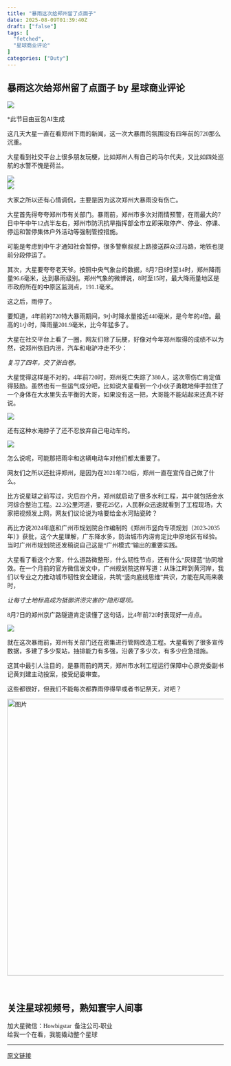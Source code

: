 ```yaml
---
title: "暴雨这次给郑州留了点面子"
date: 2025-08-09T01:39:40Z
draft: ["false"]
tags: [
  "fetched",
  "星球商业评论"
]
categories: ["Duty"]
---
```

暴雨这次给郑州留了点面子 by 星球商业评论
------
<div><section nodeleaf="" data-mpa-action-id="me2vksdy1jux"><img data-imgfileid="100011331" data-ratio="0.57734375" data-s="300,640" data-src="https://mmbiz.qpic.cn/sz_mmbiz_png/8TxMl1sic8bVupq5OlTibAvichJbj6z5WgDJU0zibSibVC79LF2n5yu3dPyHpo9iahjMz3bvjXLrrXjKiaYZlulD5CFzQ/640?wx_fmt=png&amp;from=appmsg" data-type="png" data-w="1280" type="block" src="https://mmbiz.qpic.cn/sz_mmbiz_png/8TxMl1sic8bVupq5OlTibAvichJbj6z5WgDJU0zibSibVC79LF2n5yu3dPyHpo9iahjMz3bvjXLrrXjKiaYZlulD5CFzQ/640?wx_fmt=png&amp;from=appmsg"></section><section nodeleaf="" data-mpa-action-id="me2w04c9w09"><mp-common-mpaudio name="暴雨这次给郑州留了点面子" author="星球商业评论" src="/cgi-bin/readtemplate?t=tmpl/audio_tmpl&amp;name=%E6%9A%B4%E9%9B%A8%E8%BF%99%E6%AC%A1%E7%BB%99%E9%83%91%E5%B7%9E%E7%95%99%E4%BA%86%E7%82%B9%E9%9D%A2%E5%AD%90&amp;play_length=" isaac2="0" low_size="14336" source_size="14336" high_size="14336" play_length="306000" data-trans_state="1" data-verify_state="3" duration="306" show-listen-later="1" voice_encode_fileid="MzU3MzgxMjI2Nl8yMjQ3NDk0OTg5" cover="http://mmbiz.qpic.cn/sz_mmbiz_jpg/8TxMl1sic8bXicAlHHPvyvzV0NO5dZ4hT31ooJtJa3L4ZkTazCQX8yGe7l9pSwZHiapHlpVNLed87SNSdt5Gm5wPQ/0?wx_fmt=jpeg"></mp-common-mpaudio></section><p data-pm-slice="0 0 []" data-mpa-action-id="me2vkdueu90"><span mpa-font-style="me2vkh5z5dc"><font face="宋体" data-mpa-action-id="me2vkx9r10ak" data-pm-slice="0 0 []"><span mpa-font-style="me2vkx7geyl"><span leaf=""><span textstyle="">*此节目由豆包AI生成</span></span></span><span leaf=""><br></span></font></span></p><p data-pm-slice="0 0 []" data-mpa-action-id="me2vkdueu90"><span mpa-font-style="me2vkh5z5dc"><font face="宋体"><span leaf=""><span textstyle="">这几天大星一直在看郑州下雨的新闻，这一次大暴雨的氛围没有四年前的</span></span></font><font face="Calibri"><span leaf=""><span textstyle="">720</span></span></font><font face="宋体"><span leaf=""><span textstyle="">那么沉重。</span></span></font></span><span><p></p></span></p><p data-mpa-action-id="me2vkdufda7"><span mpa-font-style="me2vkh5z1fr7"><font face="宋体"><span leaf=""><span textstyle="">大星看到社交平台上很多朋友玩梗，比如郑州人有自己的马尔代夫，又比如四处巡航的水警不愧是荷兰。</span></span></font></span><span><p></p></span></p><section nodeleaf="" data-mpa-action-id="me2vkdufstl"><img data-imgfileid="100011332" data-ratio="0.735" data-s="300,640" data-src="https://mmbiz.qpic.cn/sz_mmbiz_jpg/8TxMl1sic8bVupq5OlTibAvichJbj6z5WgDDtryOpHYgicd9rKOh5Wm2iah4bKWTKGRsBVzAGv89wF7CbrSXFsR62xw/640?wx_fmt=jpeg&amp;from=appmsg" data-type="jpeg" data-w="1200" type="block" src="https://mmbiz.qpic.cn/sz_mmbiz_jpg/8TxMl1sic8bVupq5OlTibAvichJbj6z5WgDDtryOpHYgicd9rKOh5Wm2iah4bKWTKGRsBVzAGv89wF7CbrSXFsR62xw/640?wx_fmt=jpeg&amp;from=appmsg"></section><section nodeleaf="" data-mpa-action-id="me2vkdufx2t"><img data-src="https://mmbiz.qpic.cn/sz_mmbiz_jpg/8TxMl1sic8bVupq5OlTibAvichJbj6z5WgDxhczFBh92A7oHMeeqAKS7YKKjHOfCaBXKicV1SicmnDF5d5sML8Ko1Xg/640?wx_fmt=jpeg&amp;from=appmsg" data-ratio="1.178125" data-s="300,640" data-type="jpeg" data-w="1280" type="block" data-imgfileid="100011333" src="https://mmbiz.qpic.cn/sz_mmbiz_jpg/8TxMl1sic8bVupq5OlTibAvichJbj6z5WgDxhczFBh92A7oHMeeqAKS7YKKjHOfCaBXKicV1SicmnDF5d5sML8Ko1Xg/640?wx_fmt=jpeg&amp;from=appmsg"></section><p data-mpa-action-id="me2vkdufceg"><span mpa-font-style="me2vkh5zzds"><font face="宋体"><span leaf=""><span textstyle="">大家之所以还有心情调侃，主要是因为这次郑州大暴雨没有伤亡。</span></span></font></span><span><p></p></span></p><p data-mpa-action-id="me2vkdufxm8"><span mpa-font-style="me2vkh5z1nma"><font face="宋体"><span leaf=""><span textstyle="">大星首先得夸夸郑州市有关部门。暴雨前，郑州市多次对雨情预警，在雨最大的</span></span></font><font face="Calibri"><span leaf=""><span textstyle="">7</span></span></font><font face="宋体"><span leaf=""><span textstyle="">日中午中午</span></span></font><font face="Calibri"><span leaf=""><span textstyle="">12</span></span></font><font face="宋体"><span leaf=""><span textstyle="">点半左右，郑州市防汛抗旱指挥部全市立即采取停产、停业、停课、停运和暂停集体户外活动等强制管控措施。</span></span></font></span><span><p></p></span></p><p data-mpa-action-id="me2vkdufc6d"><span mpa-font-style="me2vkh5zj5z"><font face="宋体"><span leaf=""><span textstyle="">可能是考虑到中午才通知社会暂停，很多警察叔叔上路接送群众过马路，地铁也提前分段停运了。</span></span></font></span><span><p></p></span></p><p data-mpa-action-id="me2vkdufkc3"><span mpa-font-style="me2vkh5z23qm"><font face="宋体"><span leaf=""><span textstyle="">其次，大星要夸夸老天爷。按照中央气象台的数据，</span></span></font><font face="Calibri"><span leaf=""><span textstyle="">8</span></span></font><font face="宋体"><span leaf=""><span textstyle="">月</span></span></font><font face="Calibri"><span leaf=""><span textstyle="">7</span></span></font><font face="宋体"><span leaf=""><span textstyle="">日</span></span></font><font face="Calibri"><span leaf=""><span textstyle="">8</span></span></font><font face="宋体"><span leaf=""><span textstyle="">时至</span></span></font><font face="Calibri"><span leaf=""><span textstyle="">14</span></span></font><font face="宋体"><span leaf=""><span textstyle="">时，郑州降雨量</span></span></font><font face="Calibri"><span leaf=""><span textstyle="">96.6</span></span></font><font face="宋体"><span leaf=""><span textstyle="">毫米，达到暴雨级别。郑州气象的微博说，</span></span></font><font face="Calibri"><span leaf=""><span textstyle="">8</span></span></font><font face="宋体"><span leaf=""><span textstyle="">时至</span></span></font><font face="Calibri"><span leaf=""><span textstyle="">15</span></span></font><font face="宋体"><span leaf=""><span textstyle="">时，最大降雨量地区是市政府所在的中原区监测点，</span></span></font><font face="Calibri"><span leaf=""><span textstyle="">191.1</span></span></font><font face="宋体"><span leaf=""><span textstyle="">毫米。</span></span></font></span><span><p></p></span></p><p data-mpa-action-id="me2vkduffxc"><span mpa-font-style="me2vkh5z1v7w"><font face="宋体"><span leaf=""><span textstyle="">这之后，雨停了。</span></span></font></span><span><p></p></span></p><p data-mpa-action-id="me2vkduf1c2y"><span mpa-font-style="me2vkh5z108y"><font face="宋体"><span leaf=""><span textstyle="">要知道，</span></span></font><font face="Calibri"><span leaf=""><span textstyle="">4</span></span></font><font face="宋体"><span leaf=""><span textstyle="">年前的</span></span></font><font face="Calibri"><span leaf=""><span textstyle="">720</span></span></font><font face="宋体"><span leaf=""><span textstyle="">特大暴雨期间，</span></span></font><font face="Calibri"><span leaf=""><span textstyle="">9</span></span></font><font face="宋体"><span leaf=""><span textstyle="">小时降水量接近</span></span></font><font face="Calibri"><span leaf=""><span textstyle="">440</span></span></font><font face="宋体"><span leaf=""><span textstyle="">毫米，是今年的</span></span></font><font face="Calibri"><span leaf=""><span textstyle="">4</span></span></font><font face="宋体"><span leaf=""><span textstyle="">倍。最高的</span></span></font><font face="Calibri"><span leaf=""><span textstyle="">1</span></span></font><font face="宋体"><span leaf=""><span textstyle="">小时，降雨量</span></span></font><font face="Calibri"><span leaf=""><span textstyle="">201.9</span></span></font><font face="宋体"><span leaf=""><span textstyle="">毫米，比今年猛多了。</span></span></font></span><span><p></p></span></p><p data-mpa-action-id="me2vkduf1int"><span mpa-font-style="me2vkh5z1nd"><font face="宋体"><span leaf=""><span textstyle="">大星在社交平台上看了一圈，网友们除了玩梗，好像对今年郑州取得的成绩不以为然，说郑州依旧内涝，汽车和电驴冲走不少：</span></span></font></span><span><p></p></span></p><p data-mpa-action-id="me2vkduf206o"><span mpa-font-style="me2vkh5z247l"><i><font face="宋体"><span leaf=""><span textstyle="">复习了四年，交了张白卷。</span></span></font></i></span><b><i><span><p></p></span></i></b></p><p data-mpa-action-id="me2vkdufkhh"><span mpa-font-style="me2vkh5z1a6o"><font face="宋体"><span leaf=""><span textstyle="">大星觉得这样是不对的，</span></span></font><font face="Calibri"><span leaf=""><span textstyle="">4</span></span></font><font face="宋体"><span leaf=""><span textstyle="">年前</span></span></font><font face="Calibri"><span leaf=""><span textstyle="">720</span></span></font><font face="宋体"><span leaf=""><span textstyle="">时，郑州死亡失踪了</span></span></font><font face="Calibri"><span leaf=""><span textstyle="">380</span></span></font><font face="宋体"><span leaf=""><span textstyle="">人，这次零伤亡肯定值得鼓励。虽然也有一些运气成分吧，比如说大星看到一个小伙子勇敢地伸手拉住了一个身体在大水里失去平衡的大哥，如果没有这一把，大哥能不能站起来还真不好说。</span></span></font></span><span><p></p></span></p><section nodeleaf="" data-mpa-action-id="me2vkduf1enr"><img data-imgfileid="100011334" data-ratio="0.5469483568075117" data-s="300,640" data-src="https://mmbiz.qpic.cn/sz_mmbiz_png/8TxMl1sic8bVupq5OlTibAvichJbj6z5WgD6JnTOscWpLLGs5svXIpMSOWQQXvu79KD1bcYHqIiaDkRb5GUOKhGfwQ/640?wx_fmt=png&amp;from=appmsg" data-type="png" data-w="1278" type="block" src="https://mmbiz.qpic.cn/sz_mmbiz_png/8TxMl1sic8bVupq5OlTibAvichJbj6z5WgD6JnTOscWpLLGs5svXIpMSOWQQXvu79KD1bcYHqIiaDkRb5GUOKhGfwQ/640?wx_fmt=png&amp;from=appmsg"></section><p data-mpa-action-id="me2vkduf1ryl"><span mpa-font-style="me2vkh5z11co"><font face="宋体"><span leaf=""><span textstyle="">还有这种水淹脖子了还不忍放弃自己电动车的。</span></span></font></span><span><p></p></span></p><section nodeleaf="" data-mpa-action-id="me2vkdufy98"><img data-src="https://mmbiz.qpic.cn/sz_mmbiz_jpg/8TxMl1sic8bVupq5OlTibAvichJbj6z5WgDNs6CY4o8JcuM3w4LiauyBT4tslYxj7s5ibib9d6gEAgyKovddUAJMe8mQ/640?wx_fmt=jpeg&amp;from=appmsg" data-ratio="0.46875" data-s="300,640" data-type="jpeg" data-w="1280" data-croporisrc="https://mmbiz.qpic.cn/sz_mmbiz_jpg/8TxMl1sic8bVupq5OlTibAvichJbj6z5WgDNs6CY4o8JcuM3w4LiauyBT4tslYxj7s5ibib9d6gEAgyKovddUAJMe8mQ/0?wx_fmt=jpeg&amp;from=appmsg" data-cropselx2="578" data-cropsely2="708" data-imgfileid="100011336" src="https://mmbiz.qpic.cn/sz_mmbiz_jpg/8TxMl1sic8bVupq5OlTibAvichJbj6z5WgDNs6CY4o8JcuM3w4LiauyBT4tslYxj7s5ibib9d6gEAgyKovddUAJMe8mQ/640?wx_fmt=jpeg&amp;from=appmsg"></section><p data-mpa-action-id="me2vkduf7cm"><span mpa-font-style="me2vkh5z21nm"><font face="宋体"><span leaf=""><span textstyle="">怎么说呢，可能那把雨伞和这辆电动车对他们都太重要了。</span></span></font></span><span><p></p></span></p><p data-mpa-action-id="me2vkduf13ue"><span mpa-font-style="me2vkh5zgw9"><font face="宋体"><span leaf=""><span textstyle="">网友们之所以还批评郑州，是因为在</span></span></font><font face="Calibri"><span leaf=""><span textstyle="">2021</span></span></font><font face="宋体"><span leaf=""><span textstyle="">年</span></span></font><font face="Calibri"><span leaf=""><span textstyle="">720</span></span></font><font face="宋体"><span leaf=""><span textstyle="">后，郑州一直在宣传自己做了什么。</span></span></font></span><span><p></p></span></p><p data-mpa-action-id="me2vkduf1d7s"><span mpa-font-style="me2vkh5zxr3"><font face="宋体"><span leaf=""><span textstyle="">比方说星球之前写过，灾后四个月，郑州就启动了很多水利工程，其中就包括金水河综合整治工程。</span></span></font><font face="Calibri"><span leaf=""><span textstyle="">22.3</span></span></font><font face="宋体"><span leaf=""><span textstyle="">公里河道，要花</span></span></font><font face="Calibri"><span leaf=""><span textstyle="">25</span></span></font><font face="宋体"><span leaf=""><span textstyle="">亿，人民群众迅速就看到了工程现场，大家把视频发上网，网友们议论说为啥要给金水河贴瓷砖？</span></span></font></span><span><p></p></span></p><p data-mpa-action-id="me2vkduf7bw"><span mpa-font-style="me2vkh5z10mu"><font face="宋体"><span leaf=""><span textstyle="">再比方说</span></span></font><font face="Calibri"><span leaf=""><span textstyle="">2024</span></span></font><font face="宋体"><span leaf=""><span textstyle="">年底和广州市规划院合作编制的《郑州市竖向专项规划（</span></span></font><font face="Calibri"><span leaf=""><span textstyle="">2023-2035</span></span></font><font face="宋体"><span leaf=""><span textstyle="">年）》获批，这个大星理解，广东降水多，防治城市内涝肯定比中原地区有经验。当时广州市规划院还发稿说自己这是“广州模式”输出的重要实践。</span></span></font></span><span><p></p></span></p><p data-mpa-action-id="me2vkduf5ee"><span mpa-font-style="me2vkh5zu5m"><font face="宋体"><span leaf=""><span textstyle="">大星看了看这个方案，什么道路微整形，什么韧性节点，还有什么</span></span></font><font face="宋体"><span leaf=""><span textstyle="">“灰绿蓝”协同增效。在一个月前的官方微信发文中，广州规划院这样写道：从珠江畔到黄河岸，我们以专业之力推动城市韧性安全建设，共筑“竖向底线思维”共识，方能在风雨来袭时，</span></span></font></span><span><p></p></span></p><p data-mpa-action-id="me2vkdufcck"><span mpa-font-style="me2vkh5z1sqi"><i><font face="宋体"><span leaf=""><span textstyle="">让每寸土地标高成为抵御洪涝灾害的</span></span></font><font face="宋体"><span leaf=""><span textstyle="">“隐形堤坝。</span></span></font></i></span><b><i><span><p></p></span></i></b></p><p data-mpa-action-id="me2vkduf3uh"><span mpa-font-style="me2vkh5z1neh"><font face="Calibri"><span leaf=""><span textstyle="">8</span></span></font><font face="宋体"><span leaf=""><span textstyle="">月</span></span></font><font face="Calibri"><span leaf=""><span textstyle="">7</span></span></font><font face="宋体"><span leaf=""><span textstyle="">日的郑州京广路隧道肯定读懂了这句话，比</span></span></font><font face="Calibri"><span leaf=""><span textstyle="">4</span></span></font><font face="宋体"><span leaf=""><span textstyle="">年前</span></span></font><font face="Calibri"><span leaf=""><span textstyle="">720</span></span></font><font face="宋体"><span leaf=""><span textstyle="">时表现好一点点。</span></span></font></span></p><section nodeleaf="" data-mpa-action-id="me2vkdufxmy"><img data-imgfileid="100011335" data-ratio="1.225" data-s="300,640" data-src="https://mmbiz.qpic.cn/sz_mmbiz_jpg/8TxMl1sic8bVupq5OlTibAvichJbj6z5WgDadBva8yJcdXZaa3NAibBqYO5ibiacl2LTP7kTLU7UnbYuQv67iaOTK0Jcg/640?wx_fmt=jpeg&amp;from=appmsg" data-type="jpeg" data-w="1280" type="block" src="https://mmbiz.qpic.cn/sz_mmbiz_jpg/8TxMl1sic8bVupq5OlTibAvichJbj6z5WgDadBva8yJcdXZaa3NAibBqYO5ibiacl2LTP7kTLU7UnbYuQv67iaOTK0Jcg/640?wx_fmt=jpeg&amp;from=appmsg"></section><p data-mpa-action-id="me2vkduf1mdh"><span mpa-font-style="me2vkh5zw7r"><font face="宋体"><span leaf=""><span textstyle="">就在这次暴雨前，郑州有关部门还在密集进行管网改造工程。大星看到了很多宣传数据，多建了多少泵站，抽排能力有多强，沿袭了多少次，有多少应急措施。</span></span></font></span><span><p></p></span></p><p data-mpa-action-id="me2vkduf1kyr"><span mpa-font-style="me2vkh5z1j0w"><font face="宋体"><span leaf=""><span textstyle="">这其中最引人注目的，是暴雨前的两天，郑州市水利工程运行保障中心原党委副书记黄刘建主动投案，接受纪委审查。</span></span></font></span><span><p></p></span></p><p data-mpa-action-id="me2vkdufn7h"><span mpa-font-style="me2vkh5zbxk"><font face="宋体"><span leaf=""><span textstyle="">这些都很好，但我们不能每次都靠雨停得早或者书记祭天，对吧？</span></span></font></span></p><section data-pm-slice="0 0 []" data-mpa-action-id="m99xlyzeiaz"><p><font face="宋体"><span leaf=""><img data-src="https://mmbiz.qpic.cn/mmbiz_png/kpsiagCLeRJIibFJra24e0CEQyv6vMM3eKAH03EvFleHzv5hUorooP6nYficDJacJaIpFh4JQ6XWMz1MGkZ5ibwXOQ/640?wx_fmt=other&amp;wxfrom=5&amp;wx_lazy=1&amp;wx_co=1&amp;tp=webp" alt="图片" data-ratio="0.05776173285198556" data-type="png" data-w="554" title="银色金属分割线" width="643px" data-backw="374" data-backh="22" data-before-oversubscription-url="https://mmbiz.qpic.cn/mmbiz_png/kpsiagCLeRJIibFJra24e0CEQyv6vMM3eKAH03EvFleHzv5hUorooP6nYficDJacJaIpFh4JQ6XWMz1MGkZ5ibwXOQ/?wx_fmt=png" data-fileid="100005549" data-imgfileid="100010617" src="https://mmbiz.qpic.cn/mmbiz_png/kpsiagCLeRJIibFJra24e0CEQyv6vMM3eKAH03EvFleHzv5hUorooP6nYficDJacJaIpFh4JQ6XWMz1MGkZ5ibwXOQ/640?wx_fmt=other&amp;wxfrom=5&amp;wx_lazy=1&amp;wx_co=1&amp;tp=webp"><img data-src="" src=""></span><p></p></font></p><section><font face="宋体"><span leaf=""><br></span></font></section><section data-mpa-template="t"><section data-mpa-template="t" mpa-paragraph-type="title"><section><h2 mpa-is-content="t"><font face="宋体"><strong><span><span leaf="">关注星球视频号，熟知寰宇人间事</span></span></strong></font></h2></section></section><section><font face="宋体"><span><span leaf="">加大星</span></span><span><span leaf="">微信：Howbigstar  </span></span><span><span leaf="">备注公司-职业</span></span></font></section></section></section><section nodeleaf="" data-action-id="me2w04e610di"><mp-common-profile data-pluginname="mpprofile" data-nickname="星球商业评论" data-alias="xqnews" data-index="0" data-from="2" data-headimg="http://mmbiz.qpic.cn/mmbiz_png/8TxMl1sic8bXZlqJCwbqnonWiaMo8icd1Xk2nGCnicQC4jtnAnkulhiczA0s7B5VB2LLqsw7JzFgiaYRDhlFaNbJkyhw/300?wx_fmt=png&amp;wxfrom=19" data-signature="星球之上无新事" data-id="MzU3MzgxMjI2Ng==" data-is_biz_ban="0" data-origin_num="1120" data-biz_account_status="0" data-service_type="1" data-verify_status="2"></mp-common-profile></section><section data-mpa-action-id="m99xlyze15k9"><font face="宋体"><span><span leaf=""><span textstyle="">给我一个在看，我能撬动整个星球</span></span></span></font><span><p></p></span></section><p><mp-style-type data-value="3"></mp-style-type></p></div>  
<hr>
<a href="https://mp.weixin.qq.com/s/uRb8pJU20rI-G2AjM2q97w",target="_blank" rel="noopener noreferrer">原文链接</a>
